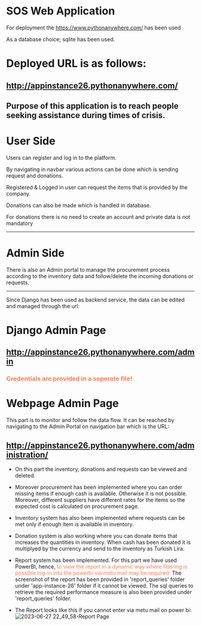 # SOS Web Application

For deployment the https://www.pythonanywhere.com/ has been used

As a database choice; sqlite has been used.

# Deployed URL is as follows:
## http://appinstance26.pythonanywhere.com/

Purpose of this application is to reach people seeking assistance during times of crisis.
--

# User Side
Users can register and log in to the platform.

By navigating in navbar various actions can be done which is sending request and donations.

Registered & Logged in user can request the items that is provided by the company.

Donations can also be made which is handled in database.

For donations there is no need to create an account and private data is not mandatory

---

# Admin Side
There is also an Admin portal to manage the procurement process according to the inventory data
and follow/delete the incoming donations or requests.

---
Since Django has been used as backend service, the data can be edited and managed through the url:

# Django Admin Page
## http://appinstance26.pythonanywhere.com/admin
### <font color="coral"> Credentials are provided in a seperate file! </font>

# Webpage Admin Page
This part is to monitor and follow the data flow. It can be reached by navigating to the Admin Portal on navigation bar which is the URL:

## http://appinstance26.pythonanywhere.com/administration/

* On this part the inventory, donations and requests can be viewed and deleted.


* Moreover procurement has been implemented where you can order missing items if enough cash is available. Otherwise it is not possible. Moreover, different suppliers have different rates for the items so the expected cost is calculated on procurement page.


* Inventory system has also been implemented where requests can be met only if enough item is available in inventory.


* Donation system is also working where you can donate items that increases the quantities in inventory. When cash has been donated it is multiplyed by the currency and send to the inventory as Turkish Lira.



* Report system has been implemented. For this part we have used PowerBI, hence, <font color="coral"> to view the report in a dynamic way where filtering is possible log-in into the powerbi via metu mail may be required.</font> The screenshot of the report has been provided in 'report_queries' folder under 'app-instance-26' folder if it cannot be viewed. The sql queries to retrieve the required performance measure is also been provided under 'report_queries' folder.
* The Report looks like this if you cannot enter via metu mail on power bi:
  ![2023-06-27 22_49_58-Report Page](https://github.com/HamdiSumer/sos/assets/58032358/401e21f2-1833-4719-9145-13716a69ad3e)
